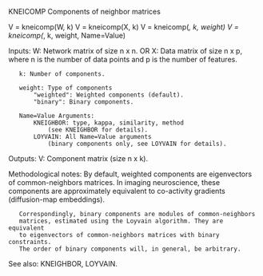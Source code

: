  KNEICOMP Components of neighbor matrices

   V = kneicomp(W, k)
   V = kneicomp(X, k)
   V = kneicomp(_, k, weight)
   V = kneicomp(_, k, weight, Name=Value)

   Inputs:
       W: Network matrix of size n x n.
       OR
       X: Data matrix of size n x p, where
           n is the number of data points and
           p is the number of features.

       k: Number of components.

       weight: Type of components
           "weighted": Weighted components (default).
           "binary": Binary components.

       Name=Value Arguments:
           KNEIGHBOR: type, kappa, similarity, method
               (see KNEIGHBOR for details).
           LOYVAIN: All Name=Value arguments
               (binary components only, see LOYVAIN for details).

   Outputs:
       V: Component matrix (size n x k).

   Methodological notes:
       By default, weighted components are eigenvectors of common-neighbors 
       matrices. In imaging neuroscience, these components are approximately 
       equivalent to co-activity gradients (diffusion-map embeddings).
 
       Correspondingly, binary components are modules of common-neighbors 
       matrices, estimated using the Loyvain algorithm. They are equivalent 
       to eigenvectors of common-neighbors matrices with binary constraints.
       The order of binary components will, in general, be arbitrary.

   See also:
       KNEIGHBOR, LOYVAIN.
